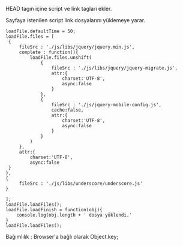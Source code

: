 ﻿HEAD tagın içine script ve link tagları ekler.


 Sayfaya istenilen script link dosyalarını yüklemeye yarar.

	
 	loadFile.defaultTime = 50;
	loadFile.files = [
	 {
		 fileSrc : './js/libs/jquery/jquery.min.js',
		 complete : function(){
			 loadFile.files.unshift(
				 {
					 fileSrc : './js/libs/jquery/jquery-migrate.js',
					 attr:{
						 charset:'UTF-8',
						 async:false
					 }
				 },
				 {
					 fileSrc : './js/jquery-mobile-config.js',
					 cache:false,
					 attr:{
						 charset:'UTF-8',
						 async:false
					 }
				 }
			 )
		 },
		 attr:{
			 charset:'UTF-8',
			 async:false
	 }
	},
	{
		 fileSrc : './js/libs/underscore/underscore.js'
	}

	];
	loadFile.loadFiles();
 	loadFile.loadFinish = function(obj){
 		console.log(obj.length + ' dosya yüklendi.'
 	}
 	loadFile.loadFiles();

 Bağımlılık : Browser'a bağlı olarak Object.key;